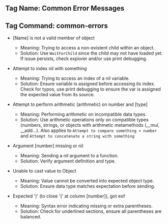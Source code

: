 ## Tag Name: Common Error Messages
## Tag Command: common-errors

* [Name] is not a valid member of object
  - Meaning: Trying to access a non-existent child within an object.
  - Solution: Use `WaitForChild` since the child may not have loaded yet. If issue persists, check explorer and/or use print debugging.

* Attempt to index nil with something
  - Meaning: Trying to access an index of a nil variable.
  - Solution: Ensure variable is assigned before accessing its index. Check for typos, use print debugging to ensure the var is assigned the expected value from its source.

* Attempt to perform arithmetic (arithmetic) on number and [type]
  - Meaning: Performing arithmetic on incompatible data types.
  - Solution: Use arithmetic operations only on compatible types (numbers, strings, or objects with arithmetic metamethods (__mul, __add...). Also applies  to ``Attempt to compare something < number`` and ``Attempt to concatenate a string with something``

* Argument [number] missing or nil
  - Meaning: Sending a nil argument to a function.
  - Solution: Verify argument definition and type.

* Unable to cast value to Object
  - Meaning: Value cannot be converted into expected object type.
  - Solution: Ensure data type matches expectation before sending.

* Expected ')' (to close '(' at column [number]), got eof
  - Meaning: Syntax error indicating missing or extra parentheses.
  - Solution: Check for underlined sections, ensure all parentheses are balanced.
